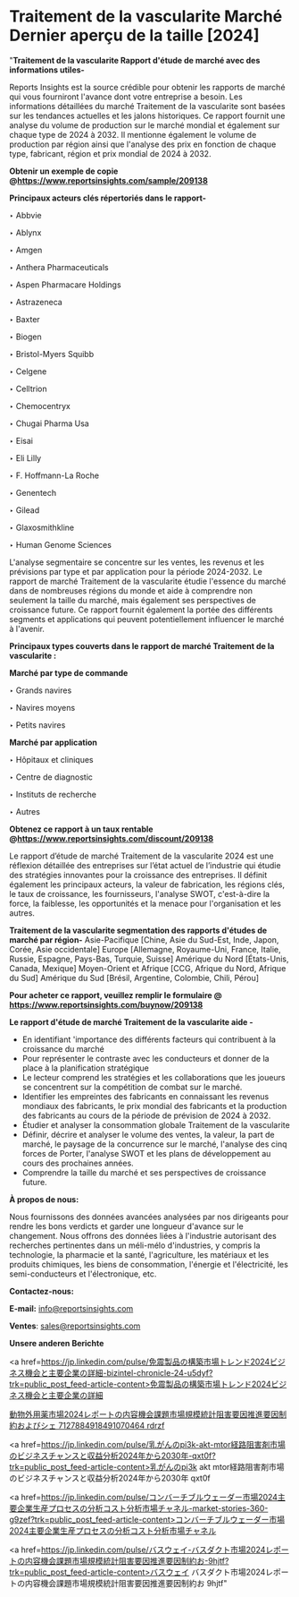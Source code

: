 # Traitement de la vascularite Marché Dernier aperçu de la taille [2024]

"<strong>Traitement de la vascularite Rapport d'étude de marché avec des informations utiles-</strong>

Reports Insights est la source crédible pour obtenir les rapports de marché qui vous fourniront l'avance dont votre entreprise a besoin. Les informations détaillées du marché Traitement de la vascularite sont basées sur les tendances actuelles et les jalons historiques. Ce rapport fournit une analyse du volume de production sur le marché mondial et également sur chaque type de 2024 à 2032. Il mentionne également le volume de production par région ainsi que l'analyse des prix en fonction de chaque type, fabricant, région et prix mondial de 2024 à 2032.

<strong><b>Obtenir un exemple de copie @</b></strong><a href=https://www.reportsinsights.com/sample/209138><strong><b>https://www.reportsinsights.com/sample/209138</b></strong></a>

<b>Principaux acteurs clés répertoriés dans le rapport-</b>

<b> </b>‣ Abbvie

‣ Ablynx

‣ Amgen

‣ Anthera Pharmaceuticals

‣ Aspen Pharmacare Holdings

‣ Astrazeneca

‣ Baxter

‣ Biogen

‣ Bristol-Myers Squibb

‣ Celgene

‣ Celltrion

‣ Chemocentryx

‣ Chugai Pharma Usa

‣ Eisai

‣ Eli Lilly

‣ F. Hoffmann-La Roche

‣ Genentech

‣ Gilead

‣ Glaxosmithkline

‣ Human Genome Sciences

L'analyse segmentaire se concentre sur les ventes, les revenus et les prévisions par type et par application pour la période 2024-2032. Le rapport de marché Traitement de la vascularite étudie l'essence du marché dans de nombreuses régions du monde et aide à comprendre non seulement la taille du marché, mais également ses perspectives de croissance future. Ce rapport fournit également la portée des différents segments et applications qui peuvent potentiellement influencer le marché à l'avenir.

<strong>Principaux types couverts dans le rapport de marché Traitement de la vascularite :</strong>

<strong>Marché par type de commande</strong>

‣ Grands navires

‣ Navires moyens

‣ Petits navires

<strong>Marché par application</strong>

‣ Hôpitaux et cliniques

‣ Centre de diagnostic

‣ Instituts de recherche

‣ Autres

<strong><b>Obtenez ce rapport à un taux rentable @</b></strong><a href=https://www.reportsinsights.com/discount/209138><strong><b>https://www.reportsinsights.com/discount/209138</b></strong></a>

Le rapport d’étude de marché Traitement de la vascularite 2024 est une réflexion détaillée des entreprises sur l’état actuel de l’industrie qui étudie des stratégies innovantes pour la croissance des entreprises. Il définit également les principaux acteurs, la valeur de fabrication, les régions clés, le taux de croissance, les fournisseurs, l'analyse SWOT, c'est-à-dire la force, la faiblesse, les opportunités et la menace pour l'organisation et les autres.

<strong>Traitement de la vascularite segmentation des rapports d'études de marché par région-</strong>
Asie-Pacifique [Chine, Asie du Sud-Est, Inde, Japon, Corée, Asie occidentale]
Europe [Allemagne, Royaume-Uni, France, Italie, Russie, Espagne, Pays-Bas, Turquie, Suisse]
Amérique du Nord [États-Unis, Canada, Mexique]
Moyen-Orient et Afrique [CCG, Afrique du Nord, Afrique du Sud]
Amérique du Sud [Brésil, Argentine, Colombie, Chili, Pérou]

<strong>Pour acheter ce rapport, veuillez remplir le formulaire @   <a href=https://www.reportsinsights.com/buynow/209138>https://www.reportsinsights.com/buynow/209138</a></strong>

<strong>Le rapport d'étude de marché Traitement de la vascularite aide -</strong>
<ul>
  <li>En identifiant 'importance des différents facteurs qui contribuent à la croissance du marché</li>
  <li>Pour représenter le contraste avec les conducteurs et donner de la place à la planification stratégique</li>
  <li>Le lecteur comprend les stratégies et les collaborations que les joueurs se concentrent sur la compétition de combat sur le marché.</li>
  <li>Identifier les empreintes des fabricants en connaissant les revenus mondiaux des fabricants, le prix mondial des fabricants et la production des fabricants au cours de la période de prévision de 2024 à 2032.</li>
  <li>Étudier et analyser la consommation globale Traitement de la vascularite</li>
  <li>Définir, décrire et analyser le volume des ventes, la valeur, la part de marché, le paysage de la concurrence sur le marché, l'analyse des cinq forces de Porter, l'analyse SWOT et les plans de développement au cours des prochaines années.</li>
  <li>Comprendre la taille du marché et ses perspectives de croissance future.</li>
</ul>
<strong>À propos de nous:</strong>

Nous fournissons des données avancées analysées par nos dirigeants pour rendre les bons verdicts et garder une longueur d'avance sur le changement. Nous offrons des données liées à l'industrie autorisant des recherches pertinentes dans un méli-mélo d'industries, y compris la technologie, la pharmacie et la santé, l'agriculture, les matériaux et les produits chimiques, les biens de consommation, l'énergie et l'électricité, les semi-conducteurs et l'électronique, etc.

<strong>Contactez-nous:</strong>

<strong>E-mail:</strong> <a href=mailto:info@reportsinsights.com>info@reportsinsights.com</a>

<strong>Ventes</strong>: <a href=mailto:sales@reportsinsights.com>sales@reportsinsights.com</a>

<strong>Unsere anderen Berichte</strong>

<a href=https://jp.linkedin.com/pulse/免震製品の構築市場トレンド2024ビジネス機会と主要企業の詳細-bizintel-chronicle-24-u5dyf?trk=public_post_feed-article-content>免震製品の構築市場トレンド2024ビジネス機会と主要企業の詳細</a>

<a href=https://www.linkedin.com/pulse/動物外用薬市場2024レポートの内容機会課題市場規模統計阻害要因推進要因制約およびシェ-7127884918491070464-rdrzf/>動物外用薬市場2024レポートの内容機会課題市場規模統計阻害要因推進要因制約およびシェ 7127884918491070464 rdrzf</a>

<a href=https://jp.linkedin.com/pulse/乳がんのpi3k-akt-mtor経路阻害剤市場のビジネスチャンスと収益分析2024年から2030年-qxt0f?trk=public_post_feed-article-content>乳がんのpi3k akt mtor経路阻害剤市場のビジネスチャンスと収益分析2024年から2030年 qxt0f</a>

<a href=https://jp.linkedin.com/pulse/コンバーチブルウェーダー市場2024主要企業生産プロセスの分析コスト分析市場チャネル-market-stories-360-g9zef?trk=public_post_feed-article-content>コンバーチブルウェーダー市場2024主要企業生産プロセスの分析コスト分析市場チャネル</a>

<a href=https://jp.linkedin.com/pulse/バスウェイ-バスダクト市場2024レポートの内容機会課題市場規模統計阻害要因推進要因制約お-9hjtf?trk=public_post_feed-article-content>バスウェイ バスダクト市場2024レポートの内容機会課題市場規模統計阻害要因推進要因制約お 9hjtf</a>"
